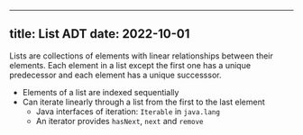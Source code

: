 ---
title: List ADT
date: 2022-10-01
----

Lists are collections of elements with linear relationships 
between their elements. Each element in a list except the first
one has a unique predecessor and each element has a unique
successsor. 

+ Elements of a list are indexed sequentially
+ Can iterate linearly through a list from the first to the last element
    - Java interfaces of iteration: `Iterable` in `java.lang`
    - An iterator provides `hasNext`, `next` and `remove`